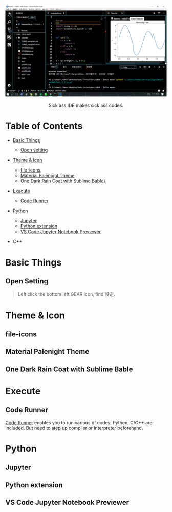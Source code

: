 <br/>
<div align="center">
  <img src="https://github.com/thomas861205/vscode-settings/blob/master/cover.png">
</div>
<br/>
<div align="center"> Sick ass IDE makes sick ass codes. </div>

# Table of Contents

- [Basic Things](#basic-things)
  - [Open setting](#open-setting)

- [Theme & Icon](#theme-&-icon)
  - [file-icons](#file-icons)
  - [Material Palenight Theme](#material-palenight-theme)
  - [One Dark Rain Coat with Sublime Bable)](#one-dark-rain-coat-with-sublime-bable)
  
- [Execute](#execute)
  - [Code Runner](#code-runner)
  
- [Python](#python)
  - [Jupyter](#jupyter)
  - [Python extension](#python-extension)
  - [VS Code Jupyter Notebook Previewer](#vs-code-jupyter-notebook-previewer)
  
- C++

#  Basic Things

## Open Setting

 > Left click the bottom left GEAR icon, find 設定.

# Theme & Icon

## file-icons

## Material Palenight Theme

## One Dark Rain Coat with Sublime Bable

# Execute

## Code Runner

[Code Runner](https://marketplace.visualstudio.com/items?itemName=formulahendry.code-runner) enables you to run various of codes,
Python, C/C++ are included. But need to step up compiler or interpreter beforehand.

# Python

## Jupyter

## Python extension

## VS Code Jupyter Notebook Previewer
